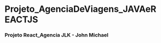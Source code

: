 # Projeto_AgenciaDeViagens_JAVAeREACTJS

<h3>Projeto React_Agencia JLK - John Michael</H3>
<a href="https://github.com/JohnMichaelDeveloper/ProjetoReactJLK.git"/>
